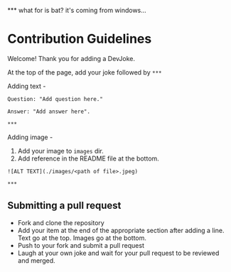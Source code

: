 *** what for is bat? it's coming from windows...
# Contribution Guidelines
Welcome! Thank you for adding a DevJoke. 

At the top of the page, add your joke followed by `***`

Adding text - 
```
Question: "Add question here."

Answer: "Add answer here".

***
```

Adding image - 
1. Add your image to `images` dir.
2. Add reference in the README file at the bottom. 
```
![ALT TEXT](./images/<path of file>.jpeg)

***
```

## Submitting a pull request
- Fork and clone the repository
- Add your item at the end of the appropriate section after adding a line. Text go at the top. Images go at the bottom.
- Push to your fork and submit a pull request
- Laugh at your own joke and wait for your pull request to be reviewed and merged.




